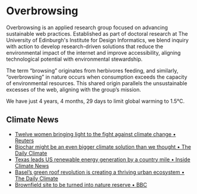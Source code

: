 # Overbrowsing

Overbrowsing is an applied research group focused on advancing sustainable web practices. Established as part of doctoral research at The University of Edinburgh's Institute for Design Informatics, we blend inquiry with action to develop research-driven solutions that reduce the environmental impact of the internet and improve accessibility, aligning technological potential with environmental stewardship.

The term “browsing” originates from herbivores feeding, and similarly, “overbrowsing” in nature occurs when consumption exceeds the capacity of environmental resources. This shared origin parallels the unsustainable excesses of the web, aligning with the group’s mission.

<!-- clock-time -->
We have just 4 years, 4 months, 29 days to limit global warming to 1.5°C.
<!-- /clock-time -->

## Climate News
<!-- clock-news -->
- [Twelve women bringing light to the fight against climate change • Reuters](https://www.reuters.com/sustainability/society-equity/twelve-women-bringing-light-fight-against-climate-change-2025-03-07/ )
- [Biochar might be an even bigger climate solution than we thought • The Daily Climate](https://www.dailyclimate.org/biochar-might-be-an-even-bigger-climate-solution-than-we-thought-2671282532.html )
- [Texas leads US renewable energy generation by a country mile • Inside Climate News](https://insideclimatenews.org/news/06032025/inside-clean-energy-texas-leads-renewable-generation/ )
- [Basel’s green roof revolution is creating a thriving urban ecosystem • The Daily Climate](https://www.dailyclimate.org/basels-green-roof-revolution-is-creating-a-thriving-urban-ecosystem-2671282519.html)
- [Brownfield site to be turned into nature reserve • BBC](https://www.bbc.com/news/articles/cgj58035l0po )
<!-- /clock-news -->

